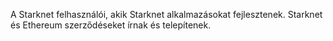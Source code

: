A Starknet felhasználói, akik Starknet alkalmazásokat fejlesztenek. Starknet és Ethereum szerződéseket írnak és telepítenek.